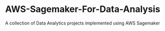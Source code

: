 # AWS-Sagemaker-For-Data-Analysis
A collection of Data Analytics projects implemented using AWS Sagemaker 

